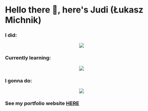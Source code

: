 <h1 align="start">Hello there 👋, here's Judi (Łukasz Michnik)</h1>

<h3 align="start">I did: </h3>
<p align="center">
  <a href="https://skillicons.dev">
    <img src="https://skillicons.dev/icons?i=react,typescript,javascript,tailwind,threejs,styledcomponents,sass,jest,mongodb,supabase,html,css" />
  </a>
</p>

<h3 align="start">Currently learning: </h3>
<p align="center">
  <a href="https://skillicons.dev">
    <img src="https://skillicons.dev/icons?i=nextjs,nodejs,express,docker" />
  </a>
</p>

<h3 align="start">I gonna do: </h3>
<p align="center">
  <a href="https://skillicons.dev">
    <img src="https://skillicons.dev/icons?i=vue,nestjs" />
  </a>
</p>

<h3>See my portfolio website <a href="https://portfolio-page-judijudi6.vercel.app/">HERE</a></h3>

<br/>
<br/>

<p align="end"><img src="https://komarev.com/ghpvc/?username=JudiJudi6&style=flat-square&color=blue" alt=""/></p>
